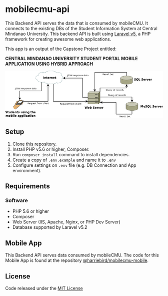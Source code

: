 # mobilecmu-api
This Backend API serves the data that is consumed by mobileCMU. It connects to the
existing DBs of the Student Information System at Central Mindanao University. This
backend API is built using [Laravel v5](https://laravel.com/docs/5.2), a PHP framework
for creating awesome web applications.

This app is an output of the Capstone Project entitled:

**CENTRAL MINDANAO UNIVERSITY STUDENT PORTAL MOBILE APPLICATION USING HYBRID APPROACH**

![mobileCMU System Architecture](img/sysarch.png)

## Setup
1. Clone this repository.
2. Install PHP v5.6 or higher, Composer.
3. Run `composer install` command to install dependencies.
4. Create a copy of `.env.example` and name it to `.env`
5. Configure settings on `.env` file (e.g. DB Connection and App environment).

## Requirements
### Software
* PHP 5.6 or higher
* Composer
* Web Server (IIS, Apache, Nginx, or PHP Dev Server)
* Database supported by Laravel v5.2

## Mobile App
This Backend API serves data consumed by mobileCMU.
The code for this Mobile App is found at the repository
[@harriebird/mobilecmu-mobile](https://github.com/harriebird/mobilecmu-mobile).

## License
Code released under the [MIT License](LICENSE)
